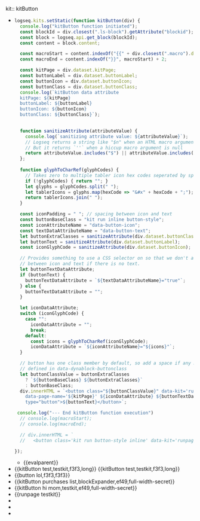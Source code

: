 kit:: kitButton

- ```javascript
  logseq.kits.setStatic(function kitButton(div) {
    console.log("kitButton function initiated");
    const blockId = div.closest(".ls-block").getAttribute("blockid");
    const block = logseq.api.get_block(blockId);
    const content = block.content;
  
    const macroStart = content.indexOf("{{" + div.closest(".macro").dataset.macroName);
    const macroEnd = content.indexOf("}}", macroStart) + 2;
  
    const kitPage = div.dataset.kitPage;
    const buttonLabel = div.dataset.buttonLabel;
    const buttonIcon = div.dataset.buttonIcon;
    const buttonClass = div.dataset.buttonClass;
    console.log(`kitButton data attribute
    kitPage: ${kitPage}
    buttonLabel: ${buttonLabel}
    buttonIcon: ${buttonIcon}
    buttonClass: ${buttonClass}`);
    
  
    function sanitizeAttribute(attributeValue) {
      console.log(`sanitizing attribute value: ${attributeValue}`);
      // Logseq returns a string like "$n" when an HTML macro argument is null.
      // But it returns `''` when a hiccup macro argument is null
      return attributeValue.includes("$") || attributeValue.includes("''") ? "" : attributeValue;
    };
    
    function glyphToCharRef(glyphCodes) {
      // Takes zero to multiple tabler icon hex codes seperated by spaces
      if (!glyphCodes) { return ""; }
      let glyphs = glyphCodes.split(" ");
      let tablerIcons = glyphs.map(hexCode => "&#x" + hexCode + ";");
      return tablerIcons.join(" ");
    }
  
    const iconPadding = " "; // spacing between icon and text
    const buttonBaseClass = "kit run inline button-style";
    const iconAttributeName = "data-button-icon";
    const textDataAttributeName = "data-button-text";
    let buttonExtraClasses = sanitizeAttribute(div.dataset.buttonClass);
    let buttonText = sanitizeAttribute(div.dataset.buttonLabel);
    const iconGlyphCode = sanitizeAttribute(div.dataset.buttonIcon);
  
    // Provides something to use a CSS selector on so that we don't add a space
    // between icon and text if there is no text.
    let buttonTextDataAttribute;
    if (buttonText) {
      buttonTextDataAttribute = `${textDataAttributeName}="true"`;
    } else {
      buttonTextDataAttribute = "";
    }
  
    let iconDataAttribute;
    switch (iconGlyphCode) {
      case "":
        iconDataAttribute = "";
        break;
      default:
        const icons = glyphToCharRef(iconGlyphCode);
        iconDataAttribute = `${iconAttributeName}="${icons}"`;
    }
  
    // button has one class member by default, so add a space if any more are
    // defined in data-dynablock-buttonclass
    let buttonClassValue = buttonExtraClasses
      ? `${buttonBaseClass} ${buttonExtraClasses}`
      : buttonBaseClass;
    div.innerHTML = `<button class="${buttonClassValue}" data-kit='runpage'
      data-page-name='${kitPage}' ${iconDataAttribute} ${buttonTextDataAttribute}
      type="button">${buttonText}</button>`;
  
   console.log("--- End kitButton function execution")
    // console.log(macroStart);
    // console.log(macroEnd);
  
    // div.innerHTML = `
    //   <button class='kit run button-style inline' data-kit='runpage' data-page-name='${kitPage}' data-dynablock-codeblocklabel='$2' data-dynablock-buttonicon='&#x$3'> $2</button>`;
  
  });
  ```
	- {{evalparent}}
- {{kitButton test,testkit,f3f3,long}} {{kitButton test,testkit,f3f3,long}}
- {{button lol,f3f3,f3f3}}
- {{kitButton purchases list,blockExpander,ef49,full-width-secret}}
- {{kitButton hi mom,testkit,ef49,full-width-secret}}
- {{runpage testkit}}
-
-
-